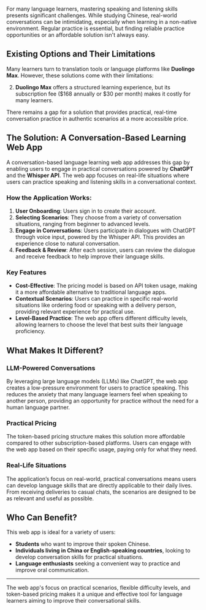 For many language learners, mastering speaking and listening skills presents significant challenges. While studying Chinese, real-world conversations can be intimidating, especially when learning in a non-native environment. Regular practice is essential, but finding reliable practice opportunities or an affordable solution isn't always easy.

## Existing Options and Their Limitations

Many learners turn to translation tools or language platforms like **Duolingo Max**. However, these solutions come with their limitations:

2. **Duolingo Max** offers a structured learning experience, but its subscription fee ($168 annually or $30 per month) makes it costly for many learners.

There remains a gap for a solution that provides practical, real-time conversation practice in authentic scenarios at a more accessible price.

## The Solution: A Conversation-Based Learning Web App

A conversation-based language learning web app addresses this gap by enabling users to engage in practical conversations powered by **ChatGPT** and the **Whisper API**. The web app focuses on real-life situations where users can practice speaking and listening skills in a conversational context.

### How the Application Works:

1. **User Onboarding**: Users sign in to create their account.
2. **Selecting Scenarios**: They choose from a variety of conversation situations, ranging from beginner to advanced levels.
3. **Engage in Conversations**: Users participate in dialogues with ChatGPT through voice input, powered by the Whisper API. This provides an experience close to natural conversation.
4. **Feedback & Review**: After each session, users can review the dialogue and receive feedback to help improve their language skills.

### Key Features

- **Cost-Effective**: The pricing model is based on API token usage, making it a more affordable alternative to traditional language apps.
- **Contextual Scenarios**: Users can practice in specific real-world situations like ordering food or speaking with a delivery person, providing relevant experience for practical use.
- **Level-Based Practice**: The web app offers different difficulty levels, allowing learners to choose the level that best suits their language proficiency.

## What Makes It Different?

### LLM-Powered Conversations
By leveraging large language models (LLMs) like ChatGPT, the web app creates a low-pressure environment for users to practice speaking. This reduces the anxiety that many language learners feel when speaking to another person, providing an opportunity for practice without the need for a human language partner.

### Practical Pricing
The token-based pricing structure makes this solution more affordable compared to other subscription-based platforms. Users can engage with the web app based on their specific usage, paying only for what they need.

### Real-Life Situations
The application’s focus on real-world, practical conversations means users can develop language skills that are directly applicable to their daily lives. From receiving deliveries to casual chats, the scenarios are designed to be as relevant and useful as possible.


## Who Can Benefit?

This web app is ideal for a variety of users:

- **Students** who want to improve their spoken Chinese.
- **Individuals living in China or English-speaking countries**, looking to develop conversation skills for practical situations.
- **Language enthusiasts** seeking a convenient way to practice and improve oral communication.

---

The web app's focus on practical scenarios, flexible difficulty levels, and token-based pricing makes it a unique and effective tool for language learners aiming to improve their conversational skills.